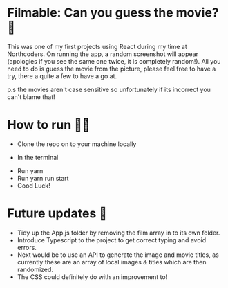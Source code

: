 # Filmable: Can you guess the movie? 🍿

This was one of my first projects using React during my time at Northcoders. On running the app, a random screenshot will appear (apologies if you see the same one twice, it is completely random!). All you need to do is guess the movie from the picture, please feel free to have a try, there a quite a few to have a go at.

p.s the movies aren't case sensitive so unfortunately if its incorrect you can't blame that!

# How to run 🏃‍♂️

- Clone the repo on to your machine locally

* In the terminal

- Run yarn
- Run yarn run start
- Good Luck!

# Future updates 🤔

- Tidy up the App.js folder by removing the film array in to its own folder.
- Introduce Typescript to the project to get correct typing and avoid errors.
- Next would be to use an API to generate the image and movie titles, as currently these are an array of local images & titles which are then randomized.
- The CSS could definitely do with an improvement to!
